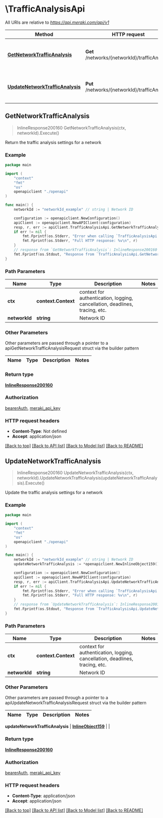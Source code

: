 # \TrafficAnalysisApi

All URIs are relative to *https://api.meraki.com/api/v1*

Method | HTTP request | Description
------------- | ------------- | -------------
[**GetNetworkTrafficAnalysis**](TrafficAnalysisApi.md#GetNetworkTrafficAnalysis) | **Get** /networks/{networkId}/trafficAnalysis | Return the traffic analysis settings for a network
[**UpdateNetworkTrafficAnalysis**](TrafficAnalysisApi.md#UpdateNetworkTrafficAnalysis) | **Put** /networks/{networkId}/trafficAnalysis | Update the traffic analysis settings for a network



## GetNetworkTrafficAnalysis

> InlineResponse200160 GetNetworkTrafficAnalysis(ctx, networkId).Execute()

Return the traffic analysis settings for a network



### Example

```go
package main

import (
    "context"
    "fmt"
    "os"
    openapiclient "./openapi"
)

func main() {
    networkId := "networkId_example" // string | Network ID

    configuration := openapiclient.NewConfiguration()
    apiClient := openapiclient.NewAPIClient(configuration)
    resp, r, err := apiClient.TrafficAnalysisApi.GetNetworkTrafficAnalysis(context.Background(), networkId).Execute()
    if err != nil {
        fmt.Fprintf(os.Stderr, "Error when calling `TrafficAnalysisApi.GetNetworkTrafficAnalysis``: %v\n", err)
        fmt.Fprintf(os.Stderr, "Full HTTP response: %v\n", r)
    }
    // response from `GetNetworkTrafficAnalysis`: InlineResponse200160
    fmt.Fprintf(os.Stdout, "Response from `TrafficAnalysisApi.GetNetworkTrafficAnalysis`: %v\n", resp)
}
```

### Path Parameters


Name | Type | Description  | Notes
------------- | ------------- | ------------- | -------------
**ctx** | **context.Context** | context for authentication, logging, cancellation, deadlines, tracing, etc.
**networkId** | **string** | Network ID | 

### Other Parameters

Other parameters are passed through a pointer to a apiGetNetworkTrafficAnalysisRequest struct via the builder pattern


Name | Type | Description  | Notes
------------- | ------------- | ------------- | -------------


### Return type

[**InlineResponse200160**](InlineResponse200160.md)

### Authorization

[bearerAuth](../README.md#bearerAuth), [meraki_api_key](../README.md#meraki_api_key)

### HTTP request headers

- **Content-Type**: Not defined
- **Accept**: application/json

[[Back to top]](#) [[Back to API list]](../README.md#documentation-for-api-endpoints)
[[Back to Model list]](../README.md#documentation-for-models)
[[Back to README]](../README.md)


## UpdateNetworkTrafficAnalysis

> InlineResponse200160 UpdateNetworkTrafficAnalysis(ctx, networkId).UpdateNetworkTrafficAnalysis(updateNetworkTrafficAnalysis).Execute()

Update the traffic analysis settings for a network



### Example

```go
package main

import (
    "context"
    "fmt"
    "os"
    openapiclient "./openapi"
)

func main() {
    networkId := "networkId_example" // string | Network ID
    updateNetworkTrafficAnalysis := *openapiclient.NewInlineObject159() // InlineObject159 |  (optional)

    configuration := openapiclient.NewConfiguration()
    apiClient := openapiclient.NewAPIClient(configuration)
    resp, r, err := apiClient.TrafficAnalysisApi.UpdateNetworkTrafficAnalysis(context.Background(), networkId).UpdateNetworkTrafficAnalysis(updateNetworkTrafficAnalysis).Execute()
    if err != nil {
        fmt.Fprintf(os.Stderr, "Error when calling `TrafficAnalysisApi.UpdateNetworkTrafficAnalysis``: %v\n", err)
        fmt.Fprintf(os.Stderr, "Full HTTP response: %v\n", r)
    }
    // response from `UpdateNetworkTrafficAnalysis`: InlineResponse200160
    fmt.Fprintf(os.Stdout, "Response from `TrafficAnalysisApi.UpdateNetworkTrafficAnalysis`: %v\n", resp)
}
```

### Path Parameters


Name | Type | Description  | Notes
------------- | ------------- | ------------- | -------------
**ctx** | **context.Context** | context for authentication, logging, cancellation, deadlines, tracing, etc.
**networkId** | **string** | Network ID | 

### Other Parameters

Other parameters are passed through a pointer to a apiUpdateNetworkTrafficAnalysisRequest struct via the builder pattern


Name | Type | Description  | Notes
------------- | ------------- | ------------- | -------------

 **updateNetworkTrafficAnalysis** | [**InlineObject159**](InlineObject159.md) |  | 

### Return type

[**InlineResponse200160**](InlineResponse200160.md)

### Authorization

[bearerAuth](../README.md#bearerAuth), [meraki_api_key](../README.md#meraki_api_key)

### HTTP request headers

- **Content-Type**: application/json
- **Accept**: application/json

[[Back to top]](#) [[Back to API list]](../README.md#documentation-for-api-endpoints)
[[Back to Model list]](../README.md#documentation-for-models)
[[Back to README]](../README.md)

